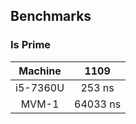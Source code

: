 ## Benchmarks

### Is Prime

|Machine|1109|
|:--------:|:-------------:|
|i5-7360U|253 ns|
|MVM-1|64033 ns|